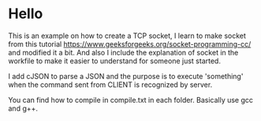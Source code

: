 
# Hello

This is an example on how to create a TCP socket, I learn to make socket from this tutorial https://www.geeksforgeeks.org/socket-programming-cc/ and modified it a bit. And also I include the explanation of socket in the workfile to make it easier to understand for someone just started.

I add cJSON to parse a JSON and the purpose is to execute 'something' when the command sent from CLIENT is recognized by server.

You can find how to compile in compile.txt in each folder. Basically use gcc and g++.